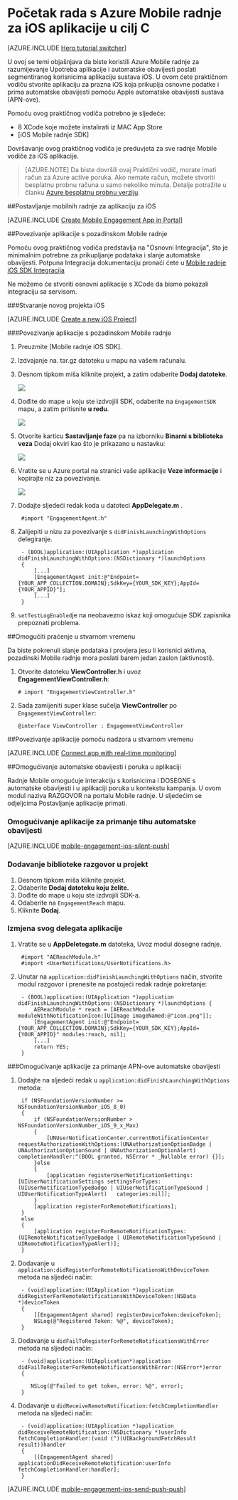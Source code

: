 <properties
    pageTitle="Početak rada s Azure Mobile radnje za iOS u cilj C | Microsoft Azure"
    description="Saznajte kako koristiti radnje Mobile Azure s analize i automatske obavijesti za iOS aplikacije."
    services="mobile-engagement"
    documentationCenter="mobile"
    authors="piyushjo"
    manager="erikre"
    editor="" />

<tags
    ms.service="mobile-engagement"
    ms.workload="mobile"
    ms.tgt_pltfrm="mobile-ios"
    ms.devlang="objective-c"
    ms.topic="hero-article"
    ms.date="10/05/2016"
    ms.author="piyushjo" />

# <a name="get-started-with-azure-mobile-engagement-for-ios-apps-in-objective-c"></a>Početak rada s Azure Mobile radnje za iOS aplikacije u cilj C

[AZURE.INCLUDE [Hero tutorial switcher](../../includes/mobile-engagement-hero-tutorial-switcher.md)]

U ovoj se temi objašnjava da biste koristili Azure Mobile radnje za razumijevanje Upotreba aplikacije i automatske obavijesti poslati segmentiranog korisnicima aplikaciju sustava iOS.
U ovom ćete praktičnom vodiču stvorite aplikaciju za prazna iOS koja prikuplja osnovne podatke i prima automatske obavijesti pomoću Apple automatske obavijesti sustava (APN-ove).

Pomoću ovog praktičnog vodiča potrebno je sljedeće:

+ 8 XCode koje možete instalirati iz MAC App Store
+ [iOS Mobile radnje SDK]

Dovršavanje ovog praktičnog vodiča je preduvjeta za sve radnje Mobile vodiče za iOS aplikacije.

> [AZURE.NOTE] Da biste dovršili ovaj Praktični vodič, morate imati račun za Azure active poruka. Ako nemate račun, možete stvoriti besplatnu probnu računa u samo nekoliko minuta. Detalje potražite u članku [Azure besplatnu probnu verziju](https://azure.microsoft.com/pricing/free-trial/?WT.mc_id=A0E0E5C02&amp;returnurl=http%3A%2F%2Fazure.microsoft.com%2Fen-us%2Fdocumentation%2Farticles%2Fmobile-engagement-ios-get-started).

##<a id="setup-azme"></a>Postavljanje mobilnih radnje za aplikaciju za iOS

[AZURE.INCLUDE [Create Mobile Engagement App in Portal](../../includes/mobile-engagement-create-app-in-portal-new.md)]

##<a id="connecting-app"></a>Povezivanje aplikacije s pozadinskom Mobile radnje

Pomoću ovog praktičnog vodiča predstavlja na "Osnovni Integracija", što je minimalnim potrebne za prikupljanje podataka i slanje automatske obavijesti. Potpuna Integracija dokumentaciju pronaći ćete u [Mobile radnje iOS SDK Integracija](mobile-engagement-ios-sdk-overview.md)

Ne možemo će stvoriti osnovni aplikacije s XCode da bismo pokazali integraciju sa servisom.

###<a name="create-a-new-ios-project"></a>Stvaranje novog projekta iOS

[AZURE.INCLUDE [Create a new iOS Project](../../includes/mobile-engagement-create-new-ios-app.md)]

###<a name="connect-your-app-to-the-mobile-engagement-backend"></a>Povezivanje aplikacije s pozadinskom Mobile radnje

1. Preuzmite [Mobile radnje iOS SDK].
2. Izdvajanje na. tar.gz datoteku u mapu na vašem računalu.
3. Desnom tipkom miša kliknite projekt, a zatim odaberite **Dodaj datoteke**.

    ![][1]

4. Dođite do mape u koju ste izdvojili SDK, odaberite na `EngagementSDK` mapu, a zatim pritisnite **u redu**.

    ![][2]

5. Otvorite karticu **Sastavljanje faze** pa na izborniku **Binarni s biblioteka veza** Dodaj okviri kao što je prikazano u nastavku:

    ![][3]

6. Vratite se u Azure portal na stranici vaše aplikacije **Veze informacije** i kopirajte niz za povezivanje.

    ![][4]

7. Dodajte sljedeći redak koda u datoteci **AppDelegate.m** .

        #import "EngagementAgent.h"

8. Zalijepiti u nizu za povezivanje s `didFinishLaunchingWithOptions` delegiranje.

        - (BOOL)application:(UIApplication *)application didFinishLaunchingWithOptions:(NSDictionary *)launchOptions
        {
            [...]   
            [EngagementAgent init:@"Endpoint={YOUR_APP_COLLECTION.DOMAIN};SdkKey={YOUR_SDK_KEY};AppId={YOUR_APPID}"];
            [...]
        }

9. `setTestLogEnabled`je na neobavezno iskaz koji omogućuje SDK zapisnika prepoznati problema. 

##<a id="monitor"></a>Omogućiti praćenje u stvarnom vremenu

Da biste pokrenuli slanje podataka i provjera jesu li korisnici aktivna, pozadinski Mobile radnje mora poslati barem jedan zaslon (aktivnosti).

1. Otvorite datoteku **ViewController.h** i uvoz **EngagementViewController.h**:

    `# import "EngagementViewController.h"`

2. Sada zamijeniti super klase sučelja **ViewController** po `EngagementViewController`:

    `@interface ViewController : EngagementViewController`

##<a id="monitor"></a>Povezivanje aplikacije pomoću nadzora u stvarnom vremenu

[AZURE.INCLUDE [Connect app with real-time monitoring](../../includes/mobile-engagement-connect-app-with-monitor.md)]

##<a id="integrate-push"></a>Omogućivanje automatske obavijesti i poruka u aplikaciji

Radnje Mobile omogućuje interakciju s korisnicima i DOSEGNE s automatske obavijesti i u aplikaciji poruka u kontekstu kampanja. U ovom modul naziva RAZGOVOR na portalu Mobile radnje.
U sljedećim se odjeljcima Postavljanje aplikacije primati.

### <a name="enable-your-app-to-receive-silent-push-notifications"></a>Omogućivanje aplikacije za primanje tihu automatske obavijesti

[AZURE.INCLUDE [mobile-engagement-ios-silent-push](../../includes/mobile-engagement-ios-silent-push.md)]  

### <a name="add-the-reach-library-to-your-project"></a>Dodavanje biblioteke razgovor u projekt

1. Desnom tipkom miša kliknite projekt.
2. Odaberite **Dodaj datoteku koju želite.**
3. Dođite do mape u koju ste izdvojili SDK-a.
4. Odaberite na `EngagementReach` mapu.
5. Kliknite **Dodaj**.

### <a name="modify-your-application-delegate"></a>Izmjena svog delegata aplikacije

1. Vratite se u **AppDeletegate.m** datoteka, Uvoz modul dosegne radnje.

        #import "AEReachModule.h"
        #import <UserNotifications/UserNotifications.h>

2. Unutar na `application:didFinishLaunchingWithOptions` način, stvorite modul razgovor i prenesite na postojeći redak radnje pokretanje:

        - (BOOL)application:(UIApplication *)application didFinishLaunchingWithOptions:(NSDictionary *)launchOptions {
            AEReachModule * reach = [AEReachModule moduleWithNotificationIcon:[UIImage imageNamed:@"icon.png"]];
            [EngagementAgent init:@"Endpoint={YOUR_APP_COLLECTION.DOMAIN};SdkKey={YOUR_SDK_KEY};AppId={YOUR_APPID}" modules:reach, nil];
            [...]
            return YES;
        }

###<a name="enable-your-app-to-receive-apns-push-notifications"></a>Omogućivanje aplikacije za primanje APN-ove automatske obavijesti

1. Dodajte na sljedeći redak u `application:didFinishLaunchingWithOptions` metoda:

        if (NSFoundationVersionNumber >= NSFoundationVersionNumber_iOS_8_0)
        {
            if (NSFoundationVersionNumber > NSFoundationVersionNumber_iOS_9_x_Max)
            {
                [UNUserNotificationCenter.currentNotificationCenter requestAuthorizationWithOptions:(UNAuthorizationOptionBadge | UNAuthorizationOptionSound | UNAuthorizationOptionAlert) completionHandler:^(BOOL granted, NSError * _Nullable error) {}];
            }else
            {
                [application registerUserNotificationSettings:[UIUserNotificationSettings settingsForTypes:(UIUserNotificationTypeBadge | UIUserNotificationTypeSound | UIUserNotificationTypeAlert)   categories:nil]];
            }
            [application registerForRemoteNotifications];
        }
        else
        {
            [application registerForRemoteNotificationTypes:(UIRemoteNotificationTypeBadge | UIRemoteNotificationTypeSound | UIRemoteNotificationTypeAlert)];
        }

2. Dodavanje u `application:didRegisterForRemoteNotificationsWithDeviceToken` metoda na sljedeći način:

        - (void)application:(UIApplication *)application didRegisterForRemoteNotificationsWithDeviceToken:(NSData *)deviceToken
        {
            [[EngagementAgent shared] registerDeviceToken:deviceToken];
            NSLog(@"Registered Token: %@", deviceToken);
        }

3. Dodavanje u `didFailToRegisterForRemoteNotificationsWithError` metoda na sljedeći način:

        - (void)application:(UIApplication*)application didFailToRegisterForRemoteNotificationsWithError:(NSError*)error
        {
           
           NSLog(@"Failed to get token, error: %@", error);
        }

4. Dodavanje u `didReceiveRemoteNotification:fetchCompletionHandler` metoda na sljedeći način:

        - (void)application:(UIApplication *)application didReceiveRemoteNotification:(NSDictionary *)userInfo fetchCompletionHandler:(void (^)(UIBackgroundFetchResult result))handler
        {
            [[EngagementAgent shared] applicationDidReceiveRemoteNotification:userInfo fetchCompletionHandler:handler];
        }

[AZURE.INCLUDE [mobile-engagement-ios-send-push-push](../../includes/mobile-engagement-ios-send-push.md)]

<!-- URLs. -->
[Korištenje mobilne iOS SDK]: http://aka.ms/qk2rnj

<!-- Images. -->
[1]: ./media/mobile-engagement-ios-get-started/xcode-add-files.png
[2]: ./media/mobile-engagement-ios-get-started/xcode-select-engagement-sdk.png
[3]: ./media/mobile-engagement-ios-get-started/xcode-build-phases.png
[4]: ./media/mobile-engagement-ios-get-started/app-connection-info-page.png

